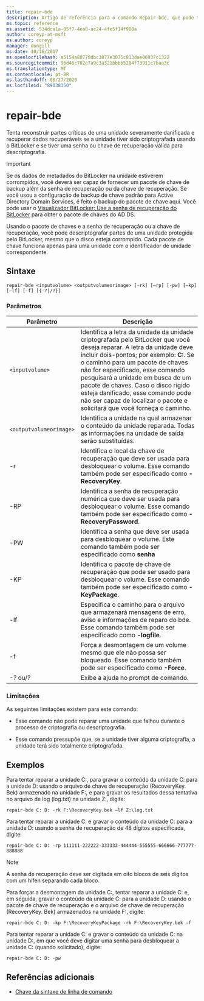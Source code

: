 ```yaml
---
title: repair-bde
description: Artigo de referência para o comando Repair-bde, que pode tentar reconstruir partes críticas de uma unidade seriamente danificada e recuperar dados recuperáveis se a unidade tiver sido criptografada usando o BitLocker.
ms.topic: reference
ms.assetid: 534dca1a-05f7-4ea8-ac24-4fe5f14f988a
author: coreyp-at-msft
ms.author: coreyp
manager: dongill
ms.date: 10/16/2017
ms.openlocfilehash: a5154a88778dbc3877e3075c813dae06937c1322
ms.sourcegitcommit: 96d46c702e7a9c3a321bbbb5284f73911c7baa3c
ms.translationtype: MT
ms.contentlocale: pt-BR
ms.lasthandoff: 08/27/2020
ms.locfileid: "89038350"
---
```

# <a name="repair-bde"></a>repair-bde

Tenta reconstruir partes críticas de uma unidade severamente danificada e recuperar dados recuperáveis se a unidade tiver sido criptografada usando o BitLocker e se tiver uma senha ou chave de recuperação válida para descriptografia.

> [!IMPORTANT]
> Se os dados de metadados do BitLocker na unidade estiverem corrompidos, você deverá ser capaz de fornecer um pacote de chave de backup além da senha de recuperação ou da chave de recuperação. Se você usou a configuração de backup de chave padrão para Active Directory Domain Services, é feito o backup do pacote de chave aqui. Você pode usar o [Visualizador BitLocker: Use a senha de recuperação do BitLocker](https://docs.microsoft.com/windows/security/information-protection/bitlocker/bitlocker-use-bitlocker-recovery-password-viewer) para obter o pacote de chaves do AD DS.
>
> Usando o pacote de chaves e a senha de recuperação ou a chave de recuperação, você pode descriptografar partes de uma unidade protegida pelo BitLocker, mesmo que o disco esteja corrompido. Cada pacote de chave funciona apenas para uma unidade com o identificador de unidade correspondente.

## <a name="syntax"></a>Sintaxe

```
repair-bde <inputvolume> <outputvolumeorimage> [-rk] [–rp] [-pw] [–kp] [–lf] [-f] [{-?|/?}]
```

### <a name="parameters"></a>Parâmetros

| Parâmetro | Descrição |
|--|--|
| `<inputvolume>` | Identifica a letra da unidade da unidade criptografada pelo BitLocker que você deseja reparar. A letra da unidade deve incluir dois-pontos; por exemplo: **C:**. Se o caminho para um pacote de chaves não for especificado, esse comando pesquisará a unidade em busca de um pacote de chaves. Caso o disco rígido esteja danificado, esse comando pode não ser capaz de localizar o pacote e solicitará que você forneça o caminho. |
| `<outputvolumeorimage>` | Identifica a unidade na qual armazenar o conteúdo da unidade reparada. Todas as informações na unidade de saída serão substituídas. |
| -r | Identifica o local da chave de recuperação que deve ser usada para desbloquear o volume. Esse comando também pode ser especificado como **-RecoveryKey**. |
| -RP | Identifica a senha de recuperação numérica que deve ser usada para desbloquear o volume. Esse comando também pode ser especificado como **-RecoveryPassword**. |
| -PW | Identifica a senha que deve ser usada para desbloquear o volume. Este comando também pode ser especificado como **senha** |
| -KP | Identifica o pacote de chave de recuperação que pode ser usado para desbloquear o volume. Esse comando também pode ser especificado como **-KeyPackage**. |
| -lf | Especifica o caminho para o arquivo que armazenará mensagens de erro, aviso e informações de reparo do bde. Esse comando também pode ser especificado como **-logfile**. |
| -f | Força a desmontagem de um volume mesmo que ele não possa ser bloqueado. Esse comando também pode ser especificado como **-Force**. |
| -? ou/? | Exibe a ajuda no prompt de comando. |

### <a name="limitations"></a>Limitações

As seguintes limitações existem para este comando:

- Esse comando não pode reparar uma unidade que falhou durante o processo de criptografia ou descriptografia.

- Esse comando pressupõe que, se a unidade tiver alguma criptografia, a unidade terá sido totalmente criptografada.

## <a name="examples"></a>Exemplos

Para tentar reparar a unidade C:, para gravar o conteúdo da unidade C: para a unidade D: usando o arquivo de chave de recuperação (RecoveryKey. Bek) armazenado na unidade F:, e para gravar os resultados dessa tentativa no arquivo de log (log.txt) na unidade Z:, digite:

```
repair-bde C: D: -rk F:\RecoveryKey.bek –lf Z:\log.txt
```

Para tentar reparar a unidade C: e gravar o conteúdo da unidade C: para a unidade D: usando a senha de recuperação de 48 dígitos especificada, digite:

```
repair-bde C: D: -rp 111111-222222-333333-444444-555555-666666-777777-888888
```

>[!NOTE]
> A senha de recuperação deve ser digitada em oito blocos de seis dígitos com um hífen separando cada bloco.

Para forçar a desmontagem da unidade C:, tentar reparar a unidade C: e, em seguida, gravar o conteúdo da unidade C: para a unidade D: usando o pacote de chave de recuperação e o arquivo de chave de recuperação (RecoveryKey. Bek) armazenados na unidade F:, digite:

```
repair-bde C: D: -kp F:\RecoveryKeyPackage -rk F:\RecoveryKey.bek -f
```

Para tentar reparar a unidade C: e gravar o conteúdo da unidade C: na unidade D:, em que você deve digitar uma senha para desbloquear a unidade C: (quando solicitado), digite:

```
repair-bde C: D: -pw
```

## <a name="additional-references"></a>Referências adicionais

- [Chave da sintaxe de linha de comando](command-line-syntax-key.md)
